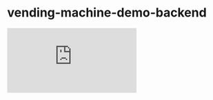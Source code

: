 # vending-machine-demo-backend

![Block diagram](https://viewer.diagrams.net/index.html?tags=%7B%7D&highlight=0000ff&edit=_blank&layers=1&nav=1#R7Vvbcts2EP0azbQP1pCEeNGjJSdNZtxGHadp3JcOREISaopgQdCy8vUFSIA3kLpElJWoeUmI5WJFnF0cLBbwAEzXL79QGK9%2BJQEKB5YRvAzA3cCyTMcE%2FD8h2eYSD3i5YElxIJVKwQP%2BgqTQkNIUByipKTJCQobjutAnUYR8VpNBSsmmrrYgYf1XY7hEmuDBh6Eu%2FRMHbCVHYRul%2FB3Cy5X6ZdOQb9ZQKUtBsoIB2VRE4M0ATCkhLH9av0xRKMBTuOT93na8LT6Moogd0uHj429%2FG%2BTp97%2FMT%2Fjz06dZ4N1vb6SVZximcsAfaIAoFz0g%2Box9JL%2BdbRUglKRRgIRNYwAmmxVm6CGGvni74SHAZSu2DnnL5I8LHIZTEhKa9QWLBXJ8n8sTRskTqrwJ3PHcEAbl9yDK0EvnQM0CPh53iKwRo1uuIjvYyjlbFYSyvSkdaCqvrCrOU3pQxsyyMF3Cyh8kskegbGkov4%2Be%2BWhI9tnJ1SB9caCBBvSMkiD1WXJVEX15oEca0J9QFOBomTGfv8IREj8bx72iHdjIC0ZtaHvWHDhOP2iDBn2MWsAGrwm2o4F9O3sv1kbI0AZuv8OALpb3XRi%2FLkV7Gowo4JmAbBLKVmRJIhi%2BKaWTOtClzj0hsYT3H8TYVqY1MGWkDj56wexz5flRmBrasnX3Ii1nja1qRHy8n0tF0Xysviu7ZS3VLx%2BfGNRup3EMSEp9tAMsN9djkC4R27fu6UFAUQgZfq5%2FR5tHs663lIoYLxRigiPB54XlmRCUseUZ9dgCXiMv2qM%2F2q3umLvU%2BUP%2BvWUkFgM%2FITjHGgMkvFuWp90MLAeuxaResszLRhoHnBiEzTLJaAntezjnuXotHGGIlxF%2F9nk3bhxMxCTHPBm%2BlS%2FWOAjyyEcJ%2FgLnmT0RXNIp3Lg9Gdh3u1hCZuqy86DIj6uBuGOKdnLKjTE01G8cF2Glj6VPbavegywWCQ%2F0Jsf04FlXc%2BwfST39dkLh1jmXOZmDf3qQnn87SbeI%2Fnwa%2BwcwWWW6qjGDjLte%2BJqjbXiXWiCA25jE9qUXCE9fhFP%2BJYWnhmdzhCns8n8u5YpxK%2BFdzhOmvp3SCS4KbsXuX5BZCJME5zBBynRxxQt1l522OtfW5nKpPv%2FqPDpwdXba3V7xq93iViX7WoqVUTUadWxplIl8mLLXjvV41AjPIrVUhnIcNEPdaUXfHG%2Fqu9If8apvb%2FbGa8fy%2Fz%2BJ196i0X6taDx7ZO2NGHDJiAHNOoL7nUaMpfOXgN2aVvcaeTNAIcqacVF2u4adRz5nOjMkY2gC16756ObEjcj5dx6mXlW6Wh7oSHB%2F8MBxPKDn3RkPGEQcGV3LVO%2FIiitFBtN26n745qf6uNU3565tqnlvDg0wqs994I33zP6sNUMU88GLKPnqBPdwGtmbqIID6cZqD6Hzlj2dRsXE2lP2dK3T9D3QCNUz1D0Vc1YYZy6KXpXEo1ke26xQJNwbQj8%2FjSL5efZVcNN4LzcB1%2B1l0WoUuVVN4fxcZekuPywt2bsrLonisfLmuDMWcw9rXYBsLprbaLtiu6%2Fcxnjl3Ea%2FCDOlKN%2FafLgeBqlcPOpiENcF9anvfOvpjaVfRuiJMr6zY9lDC2nuD8roI%2Bz0QhoMAi4YFlUQdUj7VmYtV0Eho70UYo5G%2FSQhZs3BoGHgjIxyXG0kIhFqHuF1csvxZ3j5G3X7FOjng%2FzDzCOY5FIz324eJIKvnPlu88ZG09C5Z75%2Bak9RzCcjynZoBokZFltlfXdyJRSwu0Yi7mGM6%2BXQE%2FmgKKrar8UAQM8HlTcD%2FFzzofNvKq5wTzi87EY67lbAq3xXqpRhkJtKYhi12ppD%2F2mZ8caNnzOCsIgjzDAMd5qcNwWpEtxB7mqYFHtmjkvaVBZLVYss%2F05NnCFRl3aB0%2F3BadiUhFhJWu6UFj9eaun9PsiC5EHK5Q3hg9QrN7cP0hf3eQ61PeXxvltXOE0DrOmKBsecdOMWIm%2FRujw5vofmiwpXhWhR%2FvxJN07GDX43VTWisk4V2V51oSqukfZ%2FsVyvfWs4JysYZ6VQnwmQ9iHdA1BeHadxC0zO0HF1oM6H0wF3HRROASekhEOFXgUr02gUME1Ph2tX9tM%2FVgfsWxVWfkrD7YTyZQGx%2FXCVMz6b0iGO38nnUOQaM5JgkaFwGc3HWeQX9433RZ7RmOWd%2BUgfUd3YIbb4qe2%2BWSE8wlG8Wf4BVp47lH%2FGBt78Bw%3D%3D)
